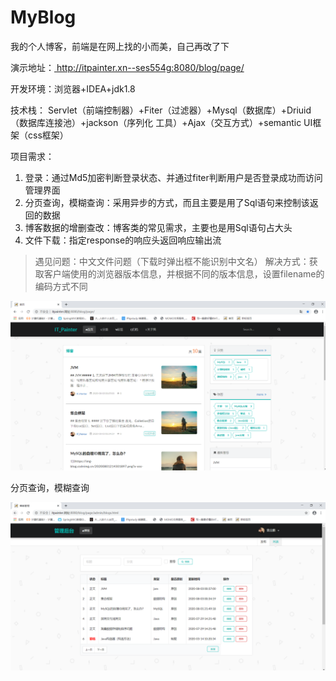 # MyBlog
我的个人博客，前端是在网上找的小而美，自己再改了下

演示地址：[ http://itpainter.xn--ses554g:8080/blog/page/ ](http://itpainter.xn--ses554g:8080/blog/page/)

开发环境：浏览器+IDEA+jdk1.8              

技术栈：  Servlet（前端控制器）+Fiter（过滤器）+Mysql（数据库）+Driuid（数据库连接池）+jackson（序列化	工具）+Ajax（交互方式）+semantic UI框架（css框架）

项目需求：

1. 登录：通过Md5加密判断登录状态、并通过fiter判断用户是否登录成功而访问管理界面
2. 分页查询，模糊查询：采用异步的方式，而且主要是用了Sql语句来控制该返回的数据
3. 博客数据的增删查改：博客类的常见需求，主要也是用Sql语句占大头
4. 文件下载：指定response的响应头返回响应输出流
> 遇见问题：中文文件问题（下载时弹出框不能识别中文名）
> 解决方式：获取客户端使用的浏览器版本信息，并根据不同的版本信息，设置filename的编码方式不同

![1596444511148](images/1596444511148.png)

分页查询，模糊查询

![1596444641879](images/1596444641879.png)
